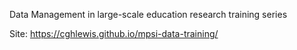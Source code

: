 Data Management in large-scale education research training series

Site: https://cghlewis.github.io/mpsi-data-training/
